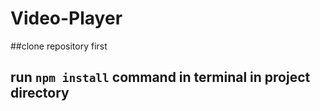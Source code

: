 # Video-Player

##clone repository first
## run `npm install` command in terminal in project directory
